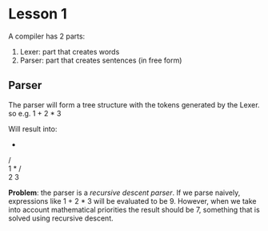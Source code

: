 # Lesson 1

A compiler has 2 parts:
1. Lexer: part that creates words
2. Parser: part that creates sentences (in free form)


## Parser

The parser will form a tree structure with the tokens generated by the Lexer.
so e.g. 1 + 2 * 3

Will result into:

  +
 / \
1   *
   / \
  2   3


**Problem**: the parser is a _recursive descent parser_. If we parse naively,  expressions like 1 + 2 * 3 will be evaluated to be 9. However, when we take into account mathematical priorities the result should be 7, something that is solved using recursive descent.

